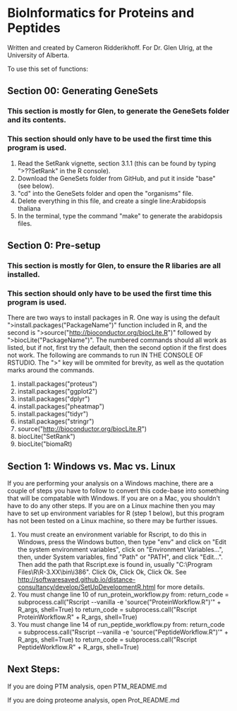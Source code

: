 # BioInformatics for Proteins and Peptides
Written and created by Cameron Ridderikhoff.
For Dr. Glen Ulrig, at the University of Alberta.

To use this set of functions:

## Section 00: Generating GeneSets
### This section is mostly for Glen, to generate the GeneSets folder and its contents.
### This section should only have to be used the first time this program is used.
1. Read the SetRank vignette, section 3.1.1 (this can be found by typing ">??SetRank" in the R console).
2. Download the GeneSets folder from GitHub, and put it inside "base" (see below).
3. "cd" into the GeneSets folder and open the "organisms" file.
4. Delete everything in this file, and create a single line:Arabidopsis thaliana
5. In the terminal, type the command "make" to generate the arabidopsis files.

## Section 0: Pre-setup
### This section is mostly for Glen, to ensure the R libaries are all installed.
### This section should only have to be used the first time this program is used.
There are two ways to install packages in R. One way is using the default ">install.packages("PackageName")" function included in R, and the second is ">source("http://bioconductor.org/biocLite.R")" followed by ">biocLite("PackageName")". The numbered commands should all work as listed, but if not, first try the default, then the second option if the first does not work. 
The following are commands to run IN THE CONSOLE OF RSTUDIO. The ">" key will be ommited for brevity, as well as the quotation marks around the commands.
1. install.packages("proteus")
2. install.packages("ggplot2")
3. install.packages("dplyr")
4. install.packages("pheatmap")
5. install.packages("tidyr")
6. install.packages("stringr")
7. source("http://bioconductor.org/biocLite.R")
8. biocLite("SetRank")
9. biocLite("biomaRt)

## Section 1: Windows vs. Mac vs. Linux
If you are performing your analysis on a Windows machine, there are a couple of steps you have to follow to convert this code-base into something that will be compatable with Windows. If you are on a Mac, you shouldn't have to do any other steps. If you are on a Linux machine then you may have to set up environment variables for R (step 1 below), but this program has not been tested on a Linux machine, so there may be further issues.
1. You must create an environment variable for Rscript, to do this in Windows, press the Windows button, then type "env" and click on "Edit the system environment variables", click on "Environment Variables...", then, under System variables, find "Path" or "PATH", and click "Edit...". Then add the path that Rscript.exe is found in, usually "C:\Program Files\R\R-3.XX\bin\i386". Click Ok, Click Ok, Click Ok. See http://softwaresaved.github.io/distance-consultancy/develop/SetUpDevelopmentR.html for more details.
2. You must change line 10 of run_protein_workflow.py from:
return_code = subprocess.call("Rscript --vanilla -e 'source(\"ProteinWorkflow.R\")'" + R_args, shell=True)
to
return_code = subprocess.call("Rscript ProteinWorkflow.R" + R_args, shell=True)
3. You must change line 14 of run_peptide_workflow.py from: 
return_code = subprocess.call("Rscript --vanilla -e 'source(\"PeptideWorkflow.R\")'" + R_args, shell=True)
to
return_code = subprocess.call("Rscript PeptideWorkflow.R" + R_args, shell=True)

## Next Steps:
If you are doing PTM analysis, open PTM_README.md

If you are doing proteome analysis, open Prot_README.md
